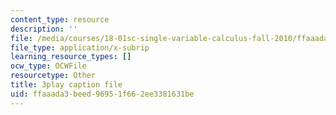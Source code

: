 ```yaml
---
content_type: resource
description: ''
file: /media/courses/18-01sc-single-variable-calculus-fall-2010/ffaaada3beed96951f662ee3381631be_PNTnmH6jsRI.srt
file_type: application/x-subrip
learning_resource_types: []
ocw_type: OCWFile
resourcetype: Other
title: 3play caption file
uid: ffaaada3-beed-9695-1f66-2ee3381631be
---
```

